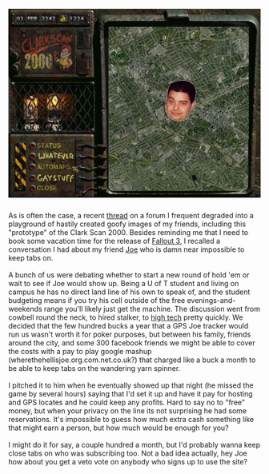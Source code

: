 <a href="http://bp3.blogger.com/_UhoItSsLbuw/RnbSAZ7WN3I/AAAAAAAAAFA/RKNDt39qzUk/s1600-h/clarktrack.jpg"><span style="display: block;" title="Link" onmouseup="" onmousedown="CheckFormatting(event);FormatbarButton('richeditorframe', this, 8);ButtonMouseDown(this);"></span><img style="margin: 0px auto 10px; display: block; text-align: center; cursor: pointer;" src="/content/images/2007/06/clarktrack.jpg" alt="" id="BLOGGER_PHOTO_ID_5077476534308452210" border="0" /></a><br />As is often the case, a recent <a href="http://usdn.ca/forums/showthread.php?t=5618" target="_blank">thread</a> on a forum I frequent  degraded into a playground of hastily created goofy images of my friends, including this "prototype" of the Clark Scan 2000.  Besides reminding me that I need to book some vacation time for the release of <a href="http://fallout.bethsoft.com/teaser.html" target="_blank">Fallout 3</a>, I recalled a conversation I had about my friend <a href="http://phrostuff.blogspot.com/2007/04/caught-some-drink.html" target="_blank">Joe</a> who is damn near impossible to keep tabs on.<br /><br />A bunch of us were debating whether to start a new round of hold 'em or wait to see if Joe would show up.  Being a U of T student and living on campus he has no direct land line of his own to speak of, and the student budgeting means if you try his cell outside of the free evenings-and-weekends range you'll likely just get the machine.  The discussion went from cowbell round the neck, to hired stalker, to <a href="http://www.brickhousesecurity.com/sendumgpspackagetrackerpt200.html" target="_blank">high tech</a> pretty quickly.  We decided that the few hundred bucks a year that a GPS Joe tracker would run us wasn't worth it for poker purposes, but between his family, friends around the city, and some 300 facebook friends we might be able to cover the costs with a pay to play google mashup (wherethehellisjoe.org.com.net.co.uk?) that charged like a buck a month to be able to keep tabs on the wandering yarn spinner.<br /><br />I pitched it to him when he eventually showed up that night (he missed the game by several hours) saying that I'd set it up and have it pay for hosting and GPS locates and he could keep any profits.  Hard to say no to "free" money, but when your privacy on the line its not surprising he had some reservations.  It's impossible to guess how much extra cash something like that might earn a person, but how much would be enough for you?<br /><br />I might do it for say, a couple hundred a month, but I'd probably wanna keep close tabs on who was subscribing too. Not a bad idea actually, hey Joe how about you get a veto vote on anybody who signs up to use the site?